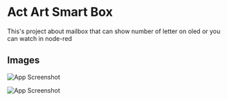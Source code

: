 # Act Art Smart Box

This's project about mailbox that can show number of letter on oled or you can watch in node-red

## Images

![App Screenshot](https://i.ibb.co/7Q25f3p/IMG-20231119-094643-642.jpg)

![App Screenshot](https://i.ibb.co/4RZw0pf/20231119-094653.jpg)


